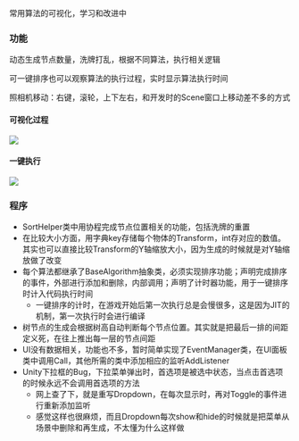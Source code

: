 常用算法的可视化，学习和改进中

### 功能

动态生成节点数量，洗牌打乱，根据不同算法，执行相关逻辑

可一键排序也可以观察算法的执行过程，实时显示算法执行时间

照相机移动：右键，滚轮，上下左右，和开发时的Scene窗口上移动差不多的方式

#### 可视化过程

![](https://1-1309415301.cos.ap-shanghai.myqcloud.com/notes/录制_2022_07_04_17_05_33_52.gif)

#### 一键执行

![](https://1-1309415301.cos.ap-shanghai.myqcloud.com/notes/录制_2022_07_04_17_07_18_932.gif)

### 程序

* SortHelper类中用协程完成节点位置相关的功能，包括洗牌的重置
* 在比较大小方面，用字典key存储每个物体的Transform，int存对应的数值。其实也可以直接比较Transform的Y轴缩放大小，因为生成的时候就是对Y轴缩放做了改变
* 每个算法都继承了BaseAlgorithm抽象类，必须实现排序功能；声明完成排序的事件，外部进行添加和删除，内部调用；声明了计时器功能，用于一键排序时计入代码执行时间
  * 一键排序的计时，在游戏开始后第一次执行总是会慢很多，这是因为JIT的机制，第一次执行时会进行编译
* 树节点的生成会根据树高自动判断每个节点位置。其实就是把最后一排的间距定义死，在往上推出每一层的节点间距
* UI没有数据相关，功能也不多，暂时简单实现了EventManager类，在UI面板类中调用Call，其他所需的类中添加相应的监听AddListener
* Unity下拉框的Bug，下拉菜单弹出时，首选项是被选中状态，当点击首选项的时候永远不会调用首选项的方法
  * 网上查了下，就是重写Dropdown，在每次显示时，再对Toggle的事件进行重新添加监听
  * 感觉这样也很麻烦，而且Dropdown每次show和hide的时候就是把菜单从场景中删除和再生成，不太懂为什么这样做

